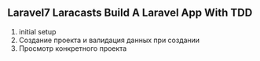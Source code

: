 ## Laravel7 Laracasts Build A Laravel App With TDD

1.  initial setup
2.  Создание проекта и валидация данных при создании
3.  Просмотр конкретного проекта
